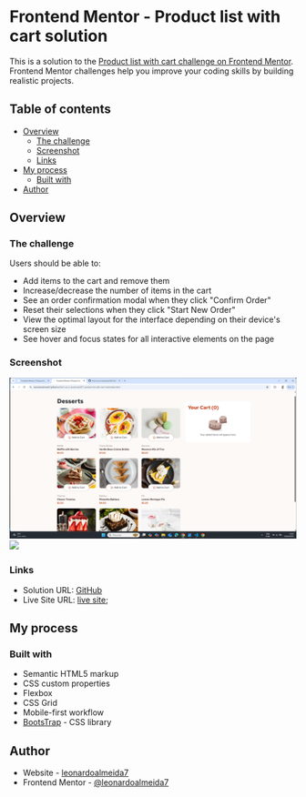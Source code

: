 # Frontend Mentor - Product list with cart solution

This is a solution to the [Product list with cart challenge on Frontend Mentor](https://www.frontendmentor.io/challenges/product-list-with-cart-5MmqLVAp_d). Frontend Mentor challenges help you improve your coding skills by building realistic projects. 

## Table of contents

- [Overview](#overview)
  - [The challenge](#the-challenge)
  - [Screenshot](#screenshot)
  - [Links](#links)
- [My process](#my-process)
  - [Built with](#built-with)
- [Author](#author)

## Overview

### The challenge

Users should be able to:

- Add items to the cart and remove them
- Increase/decrease the number of items in the cart
- See an order confirmation modal when they click "Confirm Order"
- Reset their selections when they click "Start New Order"
- View the optimal layout for the interface depending on their device's screen size
- See hover and focus states for all interactive elements on the page

### Screenshot

![](./assets/images/screenshot/Captura%20de%20Tela%20(79).png)
![](./assets/images/screenshot/Captura%20de%20Tela%20(80png))


### Links

- Solution URL: [GitHub](https://github.com/leonardoalmeida7/html-css-e-JavaScript/tree/main/027-product-list-with-cart-main)
- Live Site URL: [live site](https://leonardoalmeida7.github.io/html-css-e-JavaScript/027-product-list-with-cart-main/index.html);

## My process

### Built with

- Semantic HTML5 markup
- CSS custom properties
- Flexbox
- CSS Grid
- Mobile-first workflow
- [BootsTrap](https://getbootstrap.com/) - CSS library

## Author

- Website - [leonardoalmeida7](https://github.com/leonardoalmeida7)
- Frontend Mentor - [@leonardoalmeida7](https://www.frontendmentor.io/profile/leonardoalmeida7)
